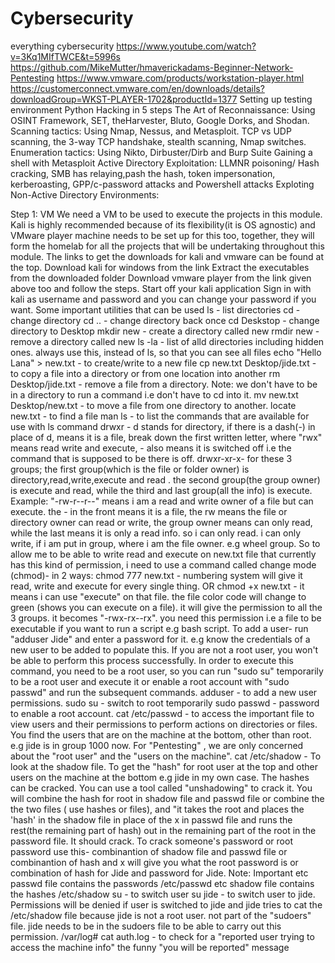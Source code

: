 # Cybersecurity
everything cybersecurity
https://www.youtube.com/watch?v=3Kq1MIfTWCE&t=5996s
https://github.com/MikeMutter/hmaverickadams-Beginner-Network-Pentesting
https://www.vmware.com/products/workstation-player.html
https://customerconnect.vmware.com/en/downloads/details?downloadGroup=WKST-PLAYER-1702&productId=1377
Setting up testing environment
Python
Hacking in 5 steps
The Art of Reconnaissance: Using OSINT Framework, SET, theHarvester, Bluto, Google Dorks, and Shodan.
Scanning tactics: Using Nmap, Nessus, and Metasploit. TCP vs UDP scanning, the 3-way TCP handshake, stealth scanning, Nmap switches.
Enumeration tactics: Using Nikto, Dirbuster/Dirb and Burp Suite
Gaining a shell with Metasploit
Active Directory Exploitation: LLMNR poisoning/ Hash cracking, SMB has relaying,pash the hash, token impersonation, kerberoasting, GPP/c-password attacks and Powershell attacks
Exploting Non-Active Directory Environments:

Step 1: VM
We need a VM to be used to execute the projects in this module. Kali is highly recommended because of its flexibility(it is OS agnostic) and VMware player machine needs to be set up for this too, together, they will form the homelab for all the projects that will be undertaking throughout this module. The links to get the downloads for kali and vmware can be found at the top.
Download kali for windows from the link
Extract the executables from the downloaded folder
Download vmware player from the link given above too and follow the steps.
Start off your kali application
Sign in with kali as username and password and you can change your password if you want.
Some important utilities that can be used
ls - list directories
cd - change directory
cd .. - change directory back once
cd Deskstop - change directory to Desktop
mkdir new - create a directory called new
rmdir new - remove a directory called new
ls -la - list of alld directories including hidden ones. always use this, instead of ls, so that you can see all files
echo "Hello Lana" > new.txt - to create/write to a new file
cp new.txt Desktop/jide.txt - to copy a file into a directory or from one location into another
rm Desktop/jide.txt - remove a file from a directory. Note: we don't have to be in a directory to run a command i.e don't have to cd into it.
mv new.txt Desktop/new.txt - to move a file from one directory to another.
locate new.txt - to find a file
man ls - to list the commands that are available for use with ls command
drwxr - d stands for directory, if there is a dash(-) in place of d, means it is a file, break down the first written letter, where "rwx" means read write and execute, - also means it is switched off i.e the command that is supposed to be there is off.
drwxr-xr-x- for these 3 groups; the first group(which is the file or folder owner) is directory,read,write,execute and read . the second group(the group owner) is execute and read, while the third and last group(all the info) is execute.
Example: "-rw-r--r--" means i am a read and write owner of a file but can execute. the - in the front means it is a file, the rw means the file or directory owner can read or write, the group owner means can only read, while the last means it is only a read info. so i can only read. i can only write, if i am put in group, where i am the file owner. e.g wheel group. So to allow me to be able to write read and execute on new.txt file that currently has this kind of permission, i need to use a command called change mode (chmod)- in 2 ways:
chmod 777 new.txt - numbering system will give it read, write and execute for every single thing. OR
chmod +x new.txt - it means i can use "execute" on that file. the file color code will change to green (shows you can execute on a file). it will give the permission to all the 3 groups. it becomes "-rwx-rx--rx". you need this permission i.e a file to be executable if you want to run a script e.g bash script.
To add a user- run "adduser Jide" and enter a password for it. e.g know the credentials of a new user to be added to populate this. If you are not a root user, you won't be able to perform this process successfully. In order to execute this command, you need to be a root user, so you can run "sudo su" temporarily to be a root user and execute it or enable a root account with "sudo passwd" and run the subsequent commands.
adduser - to add a new user permissions.
sudo su - switch to root temporarily
sudo passwd - password to enable a root account.
cat /etc/passwd - to access the important file to view users and their permissions to perform actions on directories or files. You find the users that are on the machine at the bottom, other than root. e.g jide is in group 1000 now.
For "Pentesting" , we are only concerned about the "root user" and the "users on the machine".
cat /etc/shadow - To look at the shadow file. To get the "hash" for root user at the top and other users on the machine at the bottom e.g jide in my own case. The hashes can be cracked. You can use a tool called "unshadowing" to crack it. You will combine the hash for root in shadow file and passwd file or combine the the two files ( use hashes or files), and "it takes the root and places the 'hash' in the shadow file in place of the x in passwd file and runs the rest(the remaining part of hash) out in the remaining part of the root in the password file. It should crack. To crack someone's password or root password use this- combinantion of shadow file and passwd file or combinantion of hash and x will give you what the root password is or combination of hash for Jide and password for Jide.
Note: Important
etc passwd file contains the passwords /etc/passwd
etc shadow file contains the hashes /etc/shadow
su - to switch user
su jide - to switch user to jide.
Permissions will be denied if user is switched to jide and jide tries to cat the /etc/shadow file because jide is not a root user. not part of the "sudoers" file. jide needs to be in the sudoers file to be able to carry out this permission.
/var/log# cat auth.log - to check for a "reported user trying to access the machine info" the funny "you will be reported" message